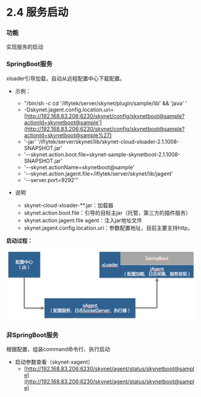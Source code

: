 # 2.4 服务启动



### 功能

实现服务的启动

### SpringBoot服务

xloader引导加载，自动从远程配置中心下载配置。

* 示例：
  * "/bin/sh -c cd '/iflytek/server/skynet/plugin/sample/lib' && 'java' '
  * -Dskynet.jagent.config.location.uri=[http://192.168.83.206:6230/skynet/config/skynetboot@sample?actionId=skynetboot@sample'](http://192.168.83.206:6230/skynet/config/skynetboot@sample?actionId=skynetboot@sample%27)
  * '-jar' '/iflytek/server/skynet/lib/skynet-cloud-xloader-2.1.1008-SNAPSHOT.jar'
  * '--skynet.action.boot.file=skynet-sample-skynetboot-2.1.1008-SNAPSHOT.jar'
  * '--skynet.actionName=skynetboot@sample'
  * '--skynet.action.jagent.file=/iflytek/server/skynet/lib/jagent'
  * '--server.port=9292'"



* 说明
  * skynet-cloud-xloader-\*\*.jar：加载器
  * skynet.action.boot.file：引导的目标主jar（托管，第三方的插件服务）
  * skynet.action.jagent.file agent：注入jar地址文件
  * skynet.jagent.config.location.uri：参数配置地址，目前主要支持http。



**启动过程：**

![](../.gitbook/assets/image%20%2824%29.png)

### 非SpringBoot服务

根据配置，组装command命令行、执行启动

* 启动参数查看（skynet-xagent）
  * [http://192.168.83.206:6230/skynet/agent/status/skynetboot@sample](http://192.168.83.206:6230/skynet/agent/status/skynetboot@sample)

